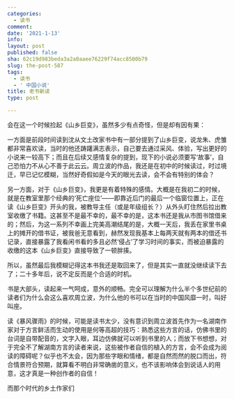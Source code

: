 ```yaml
---
categories:
  - 读书
comment: 
date: '2021-1-13'
info: 
layout: post
published: false
sha: 62c19d983beda3a2a0aaee76229f74acc8500b79
slug: the-post-587
tags:
  - 读书
  - ' 中国小说'
title: 老书新读
type: post

---
```

会在这一个时候捡起《山乡巨变》，虽然多少有点奇怪，但是却有因有果：

一方面是前段时间读到沈从文土改家书中有一部分提到了山乡巨变，说龙朱、虎雏都非常喜欢读，当时的他还踌躇满志表示，自己要去通过采风、体验，写出更好的小说来一较高下；而且在后续又感情复杂的提到，现下的小说必须要写‘故事’，自己恐怕力不从心不善于此云云。周立波的作品，我还是在初中的时候读过，时过境迁，早已记忆模糊，当然好奇假如是今天的眼光去读，会不会有特别的体会？

另一方面，对于《山乡巨变》，我更是有着特殊的感情。大概是在我初二的时候，就是在教室里那个经典的‘死亡座位’——即靠近后门的最后一个临窗位置上，正在读《山乡巨变》开头的我，被教导主任（或是年级组长？）从外头盯住然后拉出教室收缴了书籍。这甚至不是最不幸的，最不幸的是，这本书还是我从市图书馆借来的；然后，为这一系列不幸画上完美高潮结尾的是，大概一天后，我丢在家里书桌上的摊开的借书证，被我爸无意看到，赫然发现我基本上每两天就有两本的借还书记录，直接暴露了我看闲书看的多且必然‘侵占’了学习时间的事实，而被迫暴露的收缴的这本《山乡巨变》直接导致了一顿胖揍。

所以，虽然最后我模糊记得这本书我还是取回来了，但是其实一直就没继续读下去了；二十多年后，说不定反而是个合适的时机。

书是大部头，读起来一气呵成，意外的顺畅。完全可以理解为什么半个多世纪前的读者们为什么会这么喜欢周立波，为什么他的书可以在当时的中国风靡一时，叫好叫座。

读《暴风骤雨》的时候，可能是读书太少，没有意识到周立波首先作为一名湖南作家对于方言鲜活而生动的使用是何等高超的技巧：熟悉这些方言的话，仿佛书里的台词是自带配音的，文字入眼，耳边仿佛就可以听到书里的人；而放下书想想，对于完全不了解湖南方言的读者来说，这些被作者自信的植入的方言，会不会成为阅读的障碍呢？似乎也不太会，因为那些字眼和情绪，都是自然而然的脱口而出，符合情景符合预期，就算看不明白非常确凿的意义，也不该影响体会到说话人的用意，这才真是一种创作者的自信！

而那个时代的乡土作家们